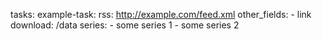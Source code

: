 tasks:
  example-task:
    rss: http://example.com/feed.xml
    other_fields:
      - link
    download: /data
    series:
      - some series 1
      - some series 2